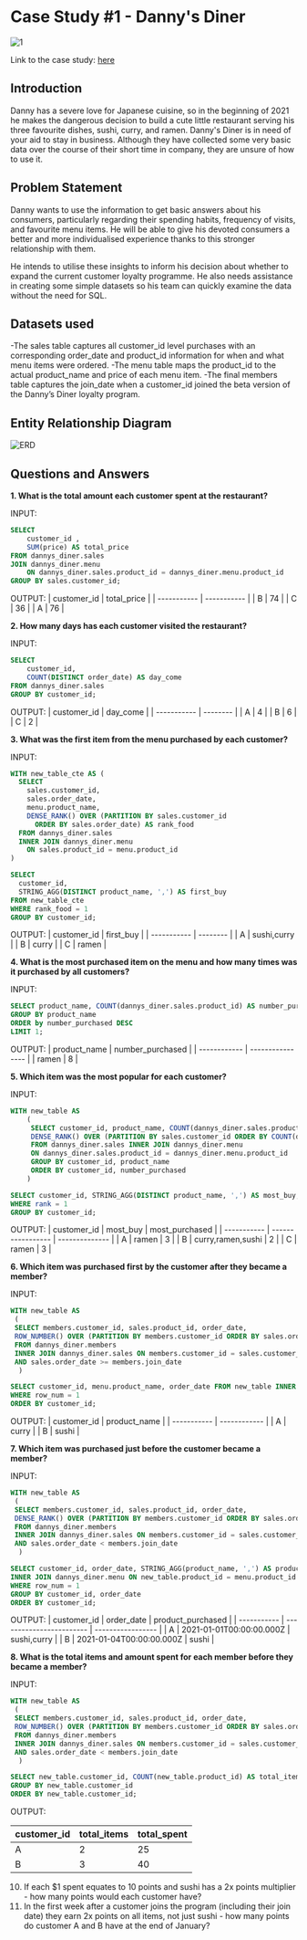 # Case Study #1 - Danny's Diner
![1](https://github.com/marswanttobeanalyst/8-Week-SQL-Challenge/assets/141108687/194e7616-a7f2-4253-a820-aa52a54cdea6)

Link to the case study: [here](https://8weeksqlchallenge.com/case-study-1/)

## Introduction
Danny has a severe love for Japanese cuisine, so in the beginning of 2021 he makes the dangerous decision to build a cute little restaurant serving his three favourite dishes, sushi, curry, and ramen.
Danny's Diner is in need of your aid to stay in business. Although they have collected some very basic data over the course of their short time in company, they are unsure of how to use it.

## Problem Statement
Danny wants to use the information to get basic answers about his consumers, particularly regarding their spending habits, frequency of visits, and favourite menu items. He will be able to give his devoted consumers a better and more individualised experience thanks to this stronger relationship with them.

He intends to utilise these insights to inform his decision about whether to expand the current customer loyalty programme. He also needs assistance in creating some simple datasets so his team can quickly examine the data without the need for SQL.


## Datasets used
-The sales table captures all customer_id level purchases with an corresponding order_date and product_id information for when and what menu items were ordered.
-The menu table maps the product_id to the actual product_name and price of each menu item.
-The final members table captures the join_date when a customer_id joined the beta version of the Danny’s Diner loyalty program.

## Entity Relationship Diagram
![ERD](https://github.com/marswanttobeanalyst/8-Week-SQL-Challenge/assets/141108687/8a65c7f6-eac8-4731-86d4-a5135d728581)

## Questions and Answers

**1. What is the total amount each customer spent at the restaurant?**

INPUT:
```sql
SELECT 
	customer_id ,
    SUM(price) AS total_price 
FROM dannys_diner.sales 
JOIN dannys_diner.menu
	ON dannys_diner.sales.product_id = dannys_diner.menu.product_id 
GROUP BY sales.customer_id;
```

OUTPUT:
| customer_id | total_price |
| ----------- | ----------- |
| B           | 74          |
| C           | 36          |
| A           | 76          |


**2. How many days has each customer visited the restaurant?**

INPUT:
```sql
SELECT
	customer_id,
	COUNT(DISTINCT order_date) AS day_come
FROM dannys_diner.sales
GROUP BY customer_id;
```

OUTPUT:
| customer_id | day_come |
| ----------- | -------- |
| A           | 4        |
| B           | 6        |
| C           | 2        |

**3. What was the first item from the menu purchased by each customer?**

INPUT:
```sql
WITH new_table_cte AS (
  SELECT 
    sales.customer_id, 
    sales.order_date, 
    menu.product_name,
    DENSE_RANK() OVER (PARTITION BY sales.customer_id 
      ORDER BY sales.order_date) AS rank_food
  FROM dannys_diner.sales
  INNER JOIN dannys_diner.menu
    ON sales.product_id = menu.product_id
)

SELECT 
  customer_id, 
  STRING_AGG(DISTINCT product_name, ',') AS first_buy 
FROM new_table_cte
WHERE rank_food = 1
GROUP BY customer_id;

```
OUTPUT:
| customer_id | first_buy    |
| ----------- | --------     |
| A           | sushi,curry  |
| B           | curry        |
| C           | ramen        | 


**4. What is the most purchased item on the menu and how many times was it purchased by all customers?**

INPUT:
```sql
SELECT product_name, COUNT(dannys_diner.sales.product_id) AS number_purchased from dannys_diner.sales INNER JOIN dannys_diner.menu ON dannys_diner.sales.product_id = dannys_diner.menu.product_id
GROUP BY product_name
ORDER by number_purchased DESC
LIMIT 1;
```

OUTPUT:
| product_name | number_purchased |
| ------------ | ---------------- |
| ramen        | 8                |

**5. Which item was the most popular for each customer?**

INPUT:
```sql
WITH new_table AS 
	(
     SELECT customer_id, product_name, COUNT(dannys_diner.sales.product_id) AS number_purchased, 
     DENSE_RANK() OVER (PARTITION BY sales.customer_id ORDER BY COUNT(dannys_diner.sales.product_id) DESC) AS rank
     FROM dannys_diner.sales INNER JOIN dannys_diner.menu
     ON dannys_diner.sales.product_id = dannys_diner.menu.product_id
	 GROUP BY customer_id, product_name
     ORDER BY customer_id, number_purchased
    )

SELECT customer_id, STRING_AGG(DISTINCT product_name, ',') AS most_buy, MAX(number_purchased) as most_purchased FROM new_table
WHERE rank = 1
GROUP BY customer_id;
```

OUTPUT:
| customer_id | most_buy          | most_purchased |
| ----------- | ----------------- | -------------- |
| A           | ramen             | 3              |
| B           | curry,ramen,sushi | 2              |
| C           | ramen             | 3              |


**6. Which item was purchased first by the customer after they became a member?**

INPUT:
```sql
WITH new_table AS
 (
 SELECT members.customer_id, sales.product_id, order_date,
 ROW_NUMBER() OVER (PARTITION BY members.customer_id ORDER BY sales.order_date) AS row_num
 FROM dannys_diner.members
 INNER JOIN dannys_diner.sales ON members.customer_id = sales.customer_id
 AND sales.order_date >= members.join_date
  )

SELECT customer_id, menu.product_name, order_date FROM new_table INNER JOIN dannys_diner.menu ON new_table.product_id = menu.product_id
WHERE row_num = 1
ORDER BY customer_id;
```

OUTPUT:
| customer_id | product_name |
| ----------- | ------------ |
| A           | curry        |
| B           | sushi        |


**7. Which item was purchased just before the customer became a member?**

INPUT:
```sql
WITH new_table AS
 (
 SELECT members.customer_id, sales.product_id, order_date,
 DENSE_RANK() OVER (PARTITION BY members.customer_id ORDER BY sales.order_date DESC)  AS row_num
 FROM dannys_diner.members
 INNER JOIN dannys_diner.sales ON members.customer_id = sales.customer_id
 AND sales.order_date < members.join_date
  )

SELECT customer_id, order_date, STRING_AGG(product_name, ',') AS product_purchased FROM new_table 
INNER JOIN dannys_diner.menu ON new_table.product_id = menu.product_id
WHERE row_num = 1
GROUP BY customer_id, order_date
ORDER BY customer_id;
```

OUTPUT:
| customer_id | order_date               | product_purchased |
| ----------- | ------------------------ | ----------------- |
| A           | 2021-01-01T00:00:00.000Z | sushi,curry       |
| B           | 2021-01-04T00:00:00.000Z | sushi             |

**8. What is the total items and amount spent for each member before they became a member?**

INPUT:
```sql
WITH new_table AS
 (
 SELECT members.customer_id, sales.product_id, order_date,
 ROW_NUMBER() OVER (PARTITION BY members.customer_id ORDER BY sales.order_date) AS row_num
 FROM dannys_diner.members
 INNER JOIN dannys_diner.sales ON members.customer_id = sales.customer_id
 AND sales.order_date < members.join_date
  )

SELECT new_table.customer_id, COUNT(new_table.product_id) AS total_items, SUM(price) AS total_spent  FROM new_table INNER JOIN dannys_diner.menu ON new_table.product_id = menu.product_id
GROUP BY new_table.customer_id
ORDER BY new_table.customer_id;
```
OUTPUT:

| customer_id | total_items | total_spent |
| ----------- | ----------- | ----------- |
| A           | 2           | 25          |
| B           | 3           | 40          |


10. If each $1 spent equates to 10 points and sushi has a 2x points multiplier - how many points would each customer have?
11. In the first week after a customer joins the program (including their join date) they earn 2x points on all items, not just sushi - how many points do customer A and B have at the end of January?
